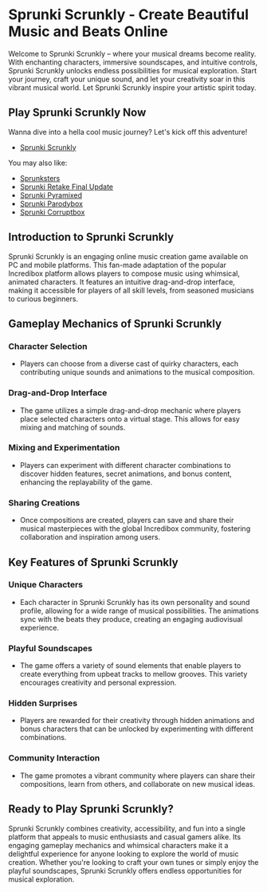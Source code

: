 # Sprunki Scrunkly - Create Beautiful Music and Beats Online

Welcome to Sprunki Scrunkly – where your musical dreams become reality. With enchanting characters, immersive soundscapes, and intuitive controls, Sprunki Scrunkly unlocks endless possibilities for musical exploration. Start your journey, craft your unique sound, and let your creativity soar in this vibrant musical world. Let Sprunki Scrunkly inspire your artistic spirit today.

## Play Sprunki Scrunkly Now
Wanna dive into a hella cool music journey? Let's kick off this adventure!

- [Sprunki Scrunkly](https://scrunkly.online)

You may also like:
- [Sprunksters](https://sprunksters.net/)
- [Sprunki Retake Final Update](https://pyramixed.com/sprunki-retake-final-update)
- [Sprunki Pyramixed](https://pyramixed.com/)
- [Sprunki Parodybox](https://pyramixed.com/sprunki-parodybox)
- [Sprunki Corruptbox](https://corruptbox.com/)

## Introduction to Sprunki Scrunkly

Sprunki Scrunkly is an engaging online music creation game available on PC and mobile platforms. This fan-made adaptation of the popular Incredibox platform allows players to compose music using whimsical, animated characters. It features an intuitive drag-and-drop interface, making it accessible for players of all skill levels, from seasoned musicians to curious beginners.

## Gameplay Mechanics of Sprunki Scrunkly

### **Character Selection**
- Players can choose from a diverse cast of quirky characters, each contributing unique sounds and animations to the musical composition.

### **Drag-and-Drop Interface**
- The game utilizes a simple drag-and-drop mechanic where players place selected characters onto a virtual stage. This allows for easy mixing and matching of sounds.

### **Mixing and Experimentation**
- Players can experiment with different character combinations to discover hidden features, secret animations, and bonus content, enhancing the replayability of the game.

### **Sharing Creations**
- Once compositions are created, players can save and share their musical masterpieces with the global Incredibox community, fostering collaboration and inspiration among users.

## Key Features of Sprunki Scrunkly

### **Unique Characters**
- Each character in Sprunki Scrunkly has its own personality and sound profile, allowing for a wide range of musical possibilities. The animations sync with the beats they produce, creating an engaging audiovisual experience.

### **Playful Soundscapes**
- The game offers a variety of sound elements that enable players to create everything from upbeat tracks to mellow grooves. This variety encourages creativity and personal expression.

### **Hidden Surprises**
- Players are rewarded for their creativity through hidden animations and bonus characters that can be unlocked by experimenting with different combinations.

### **Community Interaction**
- The game promotes a vibrant community where players can share their compositions, learn from others, and collaborate on new musical ideas.

## Ready to Play Sprunki Scrunkly?

Sprunki Scrunkly combines creativity, accessibility, and fun into a single platform that appeals to music enthusiasts and casual gamers alike. Its engaging gameplay mechanics and whimsical characters make it a delightful experience for anyone looking to explore the world of music creation. Whether you're looking to craft your own tunes or simply enjoy the playful soundscapes, Sprunki Scrunkly offers endless opportunities for musical exploration.
